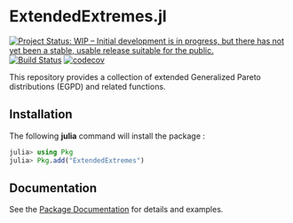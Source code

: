 # ExtendedExtremes.jl

[![Project Status: WIP – Initial development is in progress, but there has not yet been a stable, usable release suitable for the public.](https://www.repostatus.org/badges/latest/wip.svg)](https://www.repostatus.org/#wip)
[![Build Status](https://app.travis-ci.com/houton199/ExtendedExtremes.jl.svg?branch=master)](https://app.travis-ci.com/houton199/ExtendedExtremes.jl)
[![codecov](https://codecov.io/gh/houton199/ExtendedExtremes.jl/branch/master/graph/badge.svg?token=7UGVMF0ENE)](https://codecov.io/gh/houton199/ExtendedExtremes.jl)

This repository provides a collection of extended Generalized Pareto distributions (EGPD) and related functions. 

## Installation

The following **julia** command will install the package :

```julia
julia> using Pkg
julia> Pkg.add("ExtendedExtremes")
```

## Documentation 

See the [Package Documentation]() for details and examples.